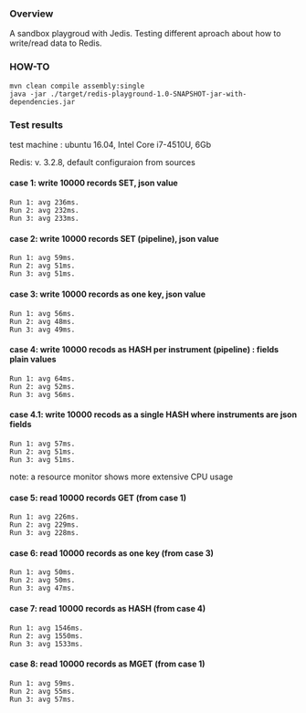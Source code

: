 ### Overview

A sandbox playgroud with Jedis.  Testing different aproach about how to write/read data to Redis.


### HOW-TO

````
mvn clean compile assembly:single
java -jar ./target/redis-playground-1.0-SNAPSHOT-jar-with-dependencies.jar

````

### Test results

test machine : ubuntu 16.04, Intel Core i7-4510U, 6Gb

Redis: v. 3.2.8, default configuraion from sources

#### case 1: write 10000 records SET, json value

````
Run 1: avg 236ms.
Run 2: avg 232ms.
Run 3: avg 233ms.
````

#### case 2: write 10000 records SET (pipeline), json value

````
Run 1: avg 59ms.
Run 2: avg 51ms.
Run 3: avg 51ms.
````

#### case 3: write 10000 records as one key, json value

````
Run 1: avg 56ms.
Run 2: avg 48ms.
Run 3: avg 49ms.
````

#### case 4: write 10000 recods as HASH per instrument (pipeline) : fields plain values

````
Run 1: avg 64ms.
Run 2: avg 52ms.
Run 3: avg 56ms.
````

#### case 4.1: write 10000 recods as a single HASH where instruments are json fields 

````
Run 1: avg 57ms.
Run 2: avg 51ms.
Run 3: avg 51ms.
````

note: a resource monitor shows more extensive CPU usage


#### case 5: read 10000 records GET (from case 1)

````
Run 1: avg 226ms.
Run 2: avg 229ms.
Run 3: avg 228ms.
````

#### case 6: read 10000 records as one key (from case 3)

````
Run 1: avg 50ms.
Run 2: avg 50ms.
Run 3: avg 47ms.
````


#### case 7: read 10000 records as HASH (from case 4)

````
Run 1: avg 1546ms.
Run 2: avg 1550ms.
Run 3: avg 1533ms.
````


#### case 8: read 10000 records as MGET (from case 1)

````
Run 1: avg 59ms.
Run 2: avg 55ms.
Run 3: avg 57ms.
````





